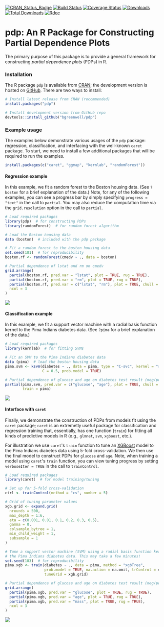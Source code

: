 [![CRAN\_Status\_Badge](http://www.r-pkg.org/badges/version/pdp)](https://cran.r-project.org/package=pdp)
[![Build Status](https://travis-ci.org/bgreenwell/pdp.svg?branch=master)](https://travis-ci.org/bgreenwell/pdp)
[![Coverage Status](https://img.shields.io/codecov/c/github/bgreenwell/pdp.svg)](https://codecov.io/github/bgreenwell/pdp?branch=master)
[![Downloads](http://cranlogs.r-pkg.org/badges/pdp)](http://cranlogs.r-pkg.org/badges/pdp)
[![Total Downloads](http://cranlogs.r-pkg.org/badges/grand-total/pdp)](http://cranlogs.r-pkg.org/badges/grand-total/pdp)
[![Rdoc](http://www.rdocumentation.org/badges/version/pdp)](http://www.rdocumentation.org/packages/pdp)

pdp: An R Package for Constructing Partial Dependence Plots
================

The primary purpose of this package is to provide a general framework for constructing _partial dependence plots_ (PDPs) in R.


### Installation

The R package `pdp` is available from [CRAN](https://cran.r-project.org/package=pdp); the development version is hosted on [GitHub](https://github.com/bgreenwell/pdp). There are two ways to install:

```r
# Install latest release from CRAN (recommended)
install.packages("pdp")

# Install development version from GitHub repo
devtools::install_github("bgreenwell/pdp")
```


### Example usage

The examples below demonstrate various usages of the `pdp` package: regression, classification, and interfacing with the well-known `caret` package. To start, we need to install a few additional packages that will be required to run the examples.

```r
install.packages(c("caret", "ggmap", "kernlab", "randomForest"))
```


#### Regression example

In this example, we fit a random forest to the Boston housing data. (See `?boston` for a brief explanation of the data.) Note, for any of the following examples, you can see a progress bar by simply specifying `progress = "text"` in the call to `partial`. You may also reduce the computation time via the `grid.resolution` option in the call to `partial`.

```r
# Load required packages
library(pdp)  # for constructing PDPs
library(randomForest)  # for random forest algorithm

# Load the Boston housing data
data (boston)  # included with the pdp package

# Fit a random forest to the boston housing data
set.seed(101)  # for reproducibility
boston.rf <- randomForest(cmedv ~ ., data = boston)

# Partial dependence of lstat and rm on cmedv
grid.arrange(
  partial(boston.rf, pred.var = "lstat", plot = TRUE, rug = TRUE),
  partial(boston.rf, pred.var = "rm", plot = TRUE, rug = TRUE),
  partial(boston.rf, pred.var = c("lstat", "rm"), plot = TRUE, chull = TRUE),
  ncol = 3
)
```

![](README_files/figure-html/unnamed-chunk-3-1.png)<!-- -->


#### Classification example 

In this example, we fit a support vector machine with a radial basis function kernel to the Pima Indians diabetes data. (See `?pima` for a brief explanation of the data.)

```r
# Load required packages
library(kernlab)  # for fitting SVMs

# Fit an SVM to the Pima Indians diabetes data
data (pima)  # load the boston housing data
pima.svm <- ksvm(diabetes ~ ., data = pima, type = "C-svc", kernel = "rbfdot",
                 C = 0.5, prob.model = TRUE)

# Partial dependence of glucose and age on diabetes test result (neg/pos). 
partial(pima.svm, pred.var = c("glucose", "age"), plot = TRUE, chull = TRUE,
        train = pima)
```

![](README_files/figure-html/unnamed-chunk-4-1.png)<!-- -->


#### Interface with `caret`

Finally, we demonstrate the construction of PDPs from models fit using the `caret` package; `caret` is an extremetly useful package for classification and regression training that, essentially, has one function (`train`) for fitting all kinds of predictive models in R (e.g., `glmnet`, `svm`, `xgboost`, etc.). 

For illustration we use `caret`'s `train` function to tune an [XGBoost](https://github.com/dmlc/xgboost) model to the Pima Indians diabetes data using 5-fold cross-validation. We then use the final model to construct PDPs for `glucose` and `age`. Note, when training a model using `caret`'s `train` function, you can view tuning progress by setting `verboseIter = TRUE` in the call to `trainControl`.

```r
# Load required packages
library(caret)  # for model training/tuning

# Set up for 5-fold cross-validation
ctrl <- trainControl(method = "cv", number = 5)

# Grid of tuning parameter values
xgb.grid <- expand.grid(
  nrounds = 500,
  max_depth = 1:6,
  eta = c(0.001, 0.01, 0.1, 0.2, 0.3, 0.5),
  gamma = 0, 
  colsample_bytree = 1,
  min_child_weight = 1,
  subsample = 1
)

# Tune a support vector machine (SVM) using a radial basis function kerel to
# the Pima Indians diabetes data. This may take a few minutes!
set.seed(103)  # for reproducibility
pima.xgb <- train(diabetes ~ ., data = pima, method = "xgbTree",
                  prob.model = TRUE, na.action = na.omit, trControl = ctrl,
                  tuneGrid = xgb.grid)

# Partial dependence of glucose and age on diabetes test result (neg/pos)
grid.arrange(
  partial(pima.xgb, pred.var = "glucose", plot = TRUE, rug = TRUE),
  partial(pima.xgb, pred.var = "age", plot = TRUE, rug = TRUE),
  partial(pima.xgb, pred.var = "mass", plot = TRUE, rug = TRUE),
  ncol = 3 
)
```

![](README_files/figure-html/unnamed-chunk-5-1.png)<!-- -->
